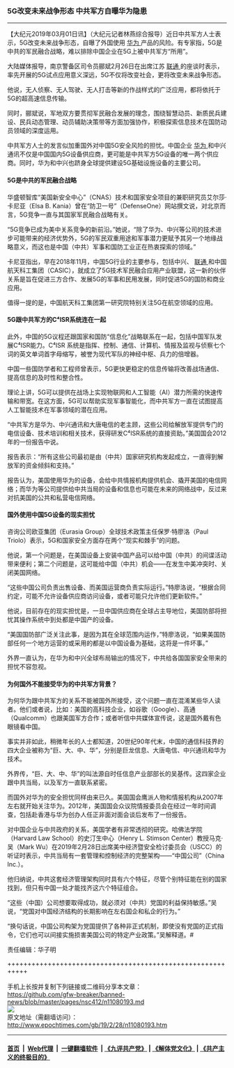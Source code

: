 ### 5G改变未来战争形态 中共军方自曝华为隐患
------------------------

<p>
 【大纪元2019年03月01日讯】（大纪元记者林燕综合报导）近日中共军方人士表示，5G改变未来战争形态，自曝了外国使用
 <a href="http://www.epochtimes.com/gb/tag/%E5%8D%8E%E4%B8%BA.html">
  华为
 </a>
 产品的风险。有专家指，5G是中共的军民融合战略，难以排除中国企业在5G上被中共军方“所用”。
</p>
<p>
 大陆媒体报导，南京警备区司令员郦斌2月26日在出席江苏
 <a href="http://www.epochtimes.com/gb/tag/%E8%81%94%E9%80%9A.html">
  联通
 </a>
 的座谈时表示，率先开展的5G试点应用意义深远，5G不仅将改变社会，更将改变未来战争形态。
</p>
<p>
 他说，无人侦察、无人驾驶、无人打击等新的作战样式的广泛应用，都将依托于5G的超高速信息传输。
</p>
<p>
 同时，郦斌说，军地双方要贯彻军民融合发展的理念，围绕智慧动员、新质民兵建设、民兵动态管理、动员辅助决策带等方面加强协作，积极探索信息技术在国防动员领域的深度运用。
</p>
<p>
 中共军方人士的发言似加重国外对中国5G安全风险的担忧。中国企业
 <a href="http://www.epochtimes.com/gb/tag/%E5%8D%8E%E4%B8%BA.html">
  华为
 </a>
 和中兴通讯不仅是中国国内5G设备供应商，更可能是中共军方5G设备的唯一两个供应商。同时，华为和中兴也跻身全球提供建设5G基础设施设备的主要公司。
</p>
<h4>
 5G是中共的军民融合战略
</h4>
<p>
 华盛顿智库“美国新安全中心”（CNAS）技术和国家安全项目的兼职研究员艾尔莎·卡尼亚（Elsa B. Kania）曾在“防卫一号”（DefenseOne）网站撰文说，对北京而言，5G竞争一直与其国家军民融合战略有关。
</p>
<p>
 “5G竞争已成为美中关系竞争的新前沿。”她说，“除了华为、中兴等公司的技术进步可能带来的经济优势外，5G的军民双重用途和军事潜力更赋予其另一个地缘战略意义，而这也是中国（中共）军事和国防工业正在热衷探索的领域。”
</p>
<p>
 卡尼亚指出，早在2018年11月，中国5G行业的主要参与，包括中兴、
 <a href="http://www.epochtimes.com/gb/tag/%E8%81%94%E9%80%9A.html">
  联通
 </a>
 和中国航天科工集团（CASIC），就成立了5G技术军民融合应用产业联盟，这一新的伙伴关系是旨在促进三方合作、发展5G的军事和民用发展，同时促进5G的国防和商业应用。
</p>
<p>
 值得一提的是，中国航天科工集团第一研究院特别关注5G在航空领域的应用。
</p>
<h4>
 5G跟中共军方的C⁴ISR系统连在一起
</h4>
<p>
 此外，中国的5G议程还跟国家和国防“信息化”战略联系在一起，包括中国军队发展C⁴ISR能力。C⁴ISR 系统是指挥、控制、通信、计算机、情报及监视与侦察七个词的英文单词首字母缩写，被誉为现代军队的神经中枢、兵力的倍增器。
</p>
<p>
 中国一些国防学者和工程师曾表示，5G更快更稳定的信息传输将改善战场通信、提高信息的及时性和整合性。
</p>
<p>
 理论上讲，5G可以提供在战场上​​实现物联网和人工智能（AI）潜力所需的快速传输和带宽。在这方面，5G可以帮助实现军事智能化，而中共军方一直在试图提高人工智能技术在军事领域的潜在应用。
</p>
<p>
 “中共军方是华为、中兴通讯和大唐电信的老主顾，这些公司给解放军提供专门的电信设备、技术培训和相关技术，获得研发C⁴ISR系统的直接资助。”美国国会2012年的一份报告中说。
</p>
<p>
 报告表示：“所有这些公司最初是由（中共）国家研究机构发起成立，一直得到解放军的资金倾斜和支持。”
</p>
<p>
 报告认为，美国使用华为的设备，会给中共情报机构提供机会、撬开美国的电信网络；而华为等公司提供给中共当局的设备和信息也可能在未来的网络战中，反过来对抗美国的公共和私营电信网络。
</p>
<h4>
 国外使用中国5G设备的现实担忧
</h4>
<p>
 咨询公司欧亚集团（Eurasia Group）全球技术政策主任保罗·特廖洛（Paul Triolo）表示，5G和国家安全方面存在两个“现实和棘手”的问题。
</p>
<p>
 他说，第一个问题是，在美国设备上安装中国产品可以给中国（中共）的间谍活动带来便利；第二个问题是，这可能给中国（中共）机会——在发生中美冲突时、关闭美国网络。
</p>
<p>
 “这些中国公司负责出售设备、而美国运营商负责实际运行。”特廖洛说，“根据合同约定，可能不允许设备供应商访问设备，或者可能只允许他们更新软件。”
</p>
<p>
 他说，目前存在的现实担忧是，一旦中国供应商在全球占主导地位，美国防部将担忧其操作系统中到处都是中国产的设备。
</p>
<p>
 “美国国防部广泛关注此事，是因为其在全球范围内运作，”特廖洛说，“如果美国防部任何一个地方运营的或采用的都是以中国设备为基础，这将是一件坏事。”
</p>
<p>
 外界一直认为，在华为和中兴全球布局输出的情况下，中共给各国国家安全带来的担忧不容忽视。
</p>
<h4>
 为何国外不能接受华为的中共军方背景？
</h4>
<p>
 为何华为跟中共军方的关系不能被国外所接受，这个问题一直在混淆某些华人读者。他们或者说，比如：美国的高科技企业，如谷歌（Google）、高通（Qualcomm）也跟美国军方合作；或者听信中共媒体宣传说，这是国外戴有色眼镜看中国。
</p>
<p>
 事实并非如此，稍微年长的人士都知道，20世纪90年代末，中国的通信科技界的四大企业被称为“巨、大、中、华”，分别是巨龙信息、大唐电信、中兴通讯和华为技术。
</p>
<p>
 外界传，“巨、大、中、华”的叫法源自时任信息产业部部长的吴基传。这四家企业跟中共当局，以及军方一直联系紧密。
</p>
<p>
 而国外对华为的安全担忧同样由来已久。美国国会鹰派人物和情报机构从2007年左右就开始关注华为。2012年，美国国会众议院情报委员会在经过一年时间调查，包括赴香港与华为创办人任正非面对面会谈后发布了一份报告。
</p>
<p>
 对中国企业与中共政府的关系，美国学者有非常透彻的研究。哈佛法学院（Harvard Law School）的史汀生中心（Henry L. Stimson Center）教授马克‧吴（Mark Wu）在2019年2月28日出席美中经济暨安全检讨委员会（USCC）的听证时表示，中共当局有一套管理和控制经济的完整架构——“中国公司”（China Inc.）。
</p>
<p>
 他归纳说，中共这套经济管理架构同时具有六个特征，尽管个别特征能在别的国家找到，但只有中国一处才能找齐这六个特征组合。
</p>
<p>
 “这些（中国）公司想要取得成功，就必须对（中共）党国的利益保持敏感。”吴说，“党国对中国经济结构的长期影响在左右国企和私企的行为。”
</p>
<p>
 “换句话说，中国公司构架为党国提供了各种非正式机制，即使没有党国的正式指令，它们也可以间接实施损害美国公司的特定产业政策。”吴解释道。#
</p>
<p>
 责任编辑：华子明
</p>

+++++++++++++++++++++++++++++++++++++++++++++++++++++++++++<br/><br/>
手机上长按并复制下列链接或二维码分享本文章：<br/>
https://github.com/gfw-breaker/banned-news/blob/master/pages/nsc412/n11080193.md <br/>
<a href='https://github.com/gfw-breaker/banned-news/blob/master/pages/nsc412/n11080193.md'><img src='https://github.com/gfw-breaker/banned-news/blob/master/pages/nsc412/n11080193.md.png'/></a> <br/>
原文地址（需翻墙访问）：http://www.epochtimes.com/gb/19/2/28/n11080193.htm


------------------------
#### [首页](https://github.com/gfw-breaker/banned-news/blob/master/README.md) &nbsp;|&nbsp; [Web代理](https://github.com/labour-camp/helloworld) &nbsp;|&nbsp; [一键翻墙软件](https://github.com/gfw-breaker/nogfw/blob/master/README.md) &nbsp;| [《九评共产党》](https://github.com/gfw-breaker/9ping.md/blob/master/README.md#九评之一评共产党是什么) | [《解体党文化》](https://github.com/gfw-breaker/jtdwh.md/blob/master/README.md) | [《共产主义的终极目的》](https://github.com/gfw-breaker/gczydzjmd.md/blob/master/README.md)

